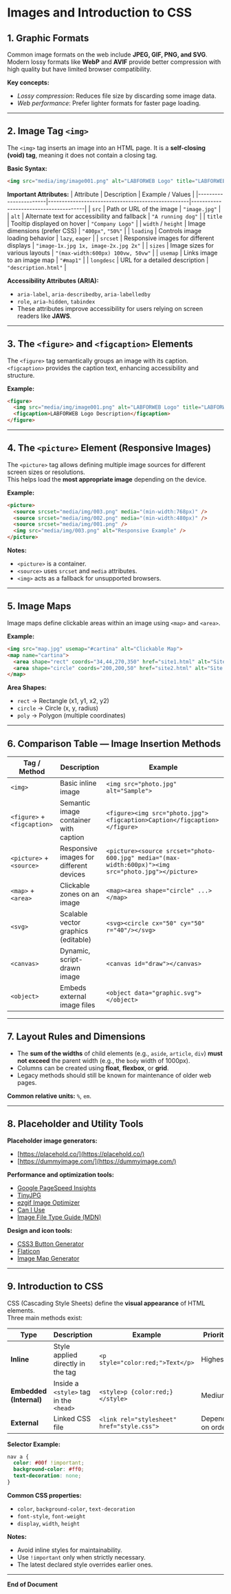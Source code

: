 
# Images and Introduction to CSS #

## 1. Graphic Formats ##

Common image formats on the web include **JPEG, GIF, PNG, and SVG**.  
Modern lossy formats like **WebP** and **AVIF** provide better compression with high quality but have limited browser compatibility.

**Key concepts:**
- *Lossy compression*: Reduces file size by discarding some image data.
- *Web performance*: Prefer lighter formats for faster page loading.

---

## 2. Image Tag `<img>` ##

The `<img>` tag inserts an image into an HTML page. It is a **self-closing (void) tag**, meaning it does not contain a closing tag.

**Basic Syntax:**
```html
<img src="media/img/image001.png" alt="LABFORWEB Logo" title="LABFORWEB" width="400px" />
```
**Important Attributes:**
| Attribute             | Description                                       | Example / Values                      |
|-----------------------|---------------------------------------------------|---------------------------------------|
| `src`                 | Path or URL of the image                          | `"image.jpg"`                         |
| `alt`                 | Alternate text for accessibility and fallback     | `"A running dog"`                     |
| `title`               | Tooltip displayed on hover                        | `"Company Logo"`                      |
| `width` / `height`    | Image dimensions (prefer CSS)                     | `"400px"`, `"50%"`                    |
| `loading`             | Controls image loading behavior                   | `lazy`, `eager`                       |
| `srcset`              | Responsive images for different displays          | `"image-1x.jpg 1x, image-2x.jpg 2x"`  |
| `sizes`               | Image sizes for various layouts                   | `"(max-width:600px) 100vw, 50vw"`     |
| `usemap`              | Links image to an image map                       | `"#map1"`                             |
| `longdesc`            | URL for a detailed description                    | `"description.html"`                  |

**Accessibility Attributes (ARIA):**
- `aria-label`, `aria-describedby`, `aria-labelledby`
- `role`, `aria-hidden`, `tabindex`
- These attributes improve accessibility for users relying on screen readers like **JAWS**.

---

## 3. The `<figure>` and `<figcaption>` Elements ##

The `<figure>` tag semantically groups an image with its caption.  
`<figcaption>` provides the caption text, enhancing accessibility and structure.

**Example:**
```html
<figure>
  <img src="media/img/image001.png" alt="LABFORWEB Logo" title="LABFORWEB" />
  <figcaption>LABFORWEB Logo Description</figcaption>
</figure>
```

---

## 4. The `<picture>` Element (Responsive Images) ##

The `<picture>` tag allows defining multiple image sources for different screen sizes or resolutions.  
This helps load the **most appropriate image** depending on the device.

**Example:**
```html
<picture>
  <source srcset="media/img/003.png" media="(min-width:768px)" />
  <source srcset="media/img/002.png" media="(min-width:480px)" />
  <source srcset="media/img/001.png" />
  <img src="media/img/003.png" alt="Responsive Example" />
</picture>
```

**Notes:**
- `<picture>` is a container.
- `<source>` uses `srcset` and `media` attributes.
- `<img>` acts as a fallback for unsupported browsers.

---

## 5. Image Maps ##

Image maps define clickable areas within an image using `<map>` and `<area>`.

**Example:**
```html
<img src="map.jpg" usemap="#cartina" alt="Clickable Map">
<map name="cartina">
  <area shape="rect" coords="34,44,270,350" href="site1.html" alt="Site 1">
  <area shape="circle" coords="200,200,50" href="site2.html" alt="Site 2">
</map>
```

**Area Shapes:**
- `rect` → Rectangle (x1, y1, x2, y2)
- `circle` → Circle (x, y, radius)
- `poly` → Polygon (multiple coordinates)

---

## 6. Comparison Table — Image Insertion Methods ##

| Tag / Method                  | Description                               | Example                                                                                               |
|-------------------------------|-------------------------------------------|-------------------------------------------------------------------------------------------------------|
| `<img>`                       | Basic inline image                        | `<img src="photo.jpg" alt="Sample">`                                                                  |
| `<figure>` + `<figcaption>`   | Semantic image container with caption     | `<figure><img src="photo.jpg"><figcaption>Caption</figcaption></figure>`                              |
| `<picture>` + `<source>`      | Responsive images for different devices   | `<picture><source srcset="photo-600.jpg" media="(max-width:600px)"><img src="photo.jpg"></picture>`   |
| `<map>` + `<area>`            | Clickable zones on an image               | `<map><area shape="circle" ...></map>`                                                                |
| `<svg>`                       | Scalable vector graphics (editable)       | `<svg><circle cx="50" cy="50" r="40"/></svg>`                                                         |
| `<canvas>`                    | Dynamic, script-drawn image               | `<canvas id="draw"></canvas>`                                                                         |
| `<object>`                    | Embeds external image files               | `<object data="graphic.svg"></object>`                                                                |

---

## 7. Layout Rules and Dimensions ##

- The **sum of the widths** of child elements (e.g., `aside`, `article`, `div`) **must not exceed** the parent width (e.g., the `body` width of 1000px).
- Columns can be created using **float**, **flexbox**, or **grid**.
- Legacy methods should still be known for maintenance of older web pages.

**Common relative units:** `%`, `em`.

---

## 8. Placeholder and Utility Tools ##

**Placeholder image generators:**
- [https://placehold.co/](https://placehold.co/)
- [https://dummyimage.com/](https://dummyimage.com/)

**Performance and optimization tools:**
- [Google PageSpeed Insights](https://pagespeed.web.dev/?hl=IT)
- [TinyJPG](https://tinyjpg.com/)
- [ezgif Image Optimizer](https://ezgif.com/)
- [Can I Use](https://caniuse.com/)
- [Image File Type Guide (MDN)](https://developer.mozilla.org/en-US/docs/Web/Media/Guides/Formats/Image_types)

**Design and icon tools:**
- [CSS3 Button Generator](https://css3buttongenerator.com/)
- [Flaticon](https://www.flaticon.com/)
- [Image Map Generator](https://www.image-map.net/)

---

## 9. Introduction to CSS ##

CSS (Cascading Style Sheets) define the **visual appearance** of HTML elements.  
Three main methods exist:

| Type                      | Description                               | Example                                       | Priority          |
|---------------------------|-------------------------------------------|-----------------------------------------------|-------------------|
| **Inline**                | Style applied directly in the tag         | `<p style="color:red;">Text</p>`              | Highest           |
| **Embedded (Internal)**   | Inside a `<style>` tag in the `<head>`    | `<style>p {color:red;}</style>`               | Medium            |
| **External**              | Linked CSS file                           | `<link rel="stylesheet" href="style.css">`    | Depends on order  |

**Selector Example:**
```css
nav a {
  color: #00f !important;
  background-color: #ff0;
  text-decoration: none;
}
```

**Common CSS properties:**
- `color`, `background-color`, `text-decoration`
- `font-style`, `font-weight`
- `display`, `width`, `height`

**Notes:**
- Avoid inline styles for maintainability.
- Use `!important` only when strictly necessary.
- The latest declared style overrides earlier ones.

---

**End of Document**
